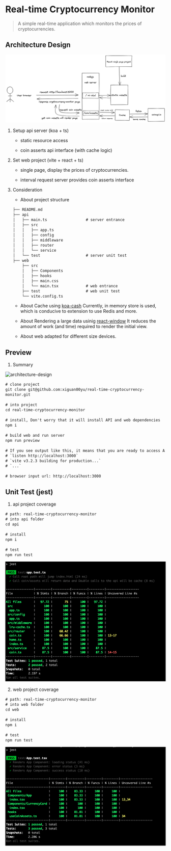 # Real-time Cryptocurrency Monitor

> A simple real-time application which monitors the prices of cryptocurrencies.

## Architecture Design

![architecture-design](./assets/architecture-design.png)

1. Setup api server (koa + ts)

   - static resource access

   - coin asserts api interface (with cache logic)

2. Set web project (vite + react + ts)

   - single page, display the prices of cryptocurrencies.

   - interval request server provides coin asserts interface

3. Consideration

   - About project structure

   ```
   ├── README.md
   ├── api
   │   ├── main.ts                 # server entrance
   │   ├── src
   │   │   ├── app.ts
   │   │   ├── config
   │   │   ├── middleware
   │   │   ├── router
   │   │   └── service
   │   └── test                    # server unit test
   ├── web
       ├── src
       │   ├── Components
       │   ├── hooks
       │   ├── main.css
       │   └── main.tsx            # web entrance
       ├── test                    # web unit test
       └── vite.config.ts
   ```

   - About Cache using [koa-cash](https://github.com/koajs/cash) Currently, in memory store is used, which is conducive to extension to use Redis and more.

   - About Rendering a large data usinig [react-window](https://github.com/bvaughn/react-window) It reduces the amount of work (and time) required to render the initial view.

   - About web adapted for different size devices.

## Preview

1. Summary

![architecture-design](./assets/preview.gif)

```
# clone project
git clone git@github.com:xiguan00yu/real-time-cryptocurrency-monitor.git

# into project
cd real-time-cryptocurrency-monitor

# install, Don't worry that it will install API and web dependencies
npm i

# build web and run server
npm run preview

# If you see output like this, it means that you are ready to access A
# `listen http://localhost:3000`
# `vite v3.2.3 building for production...`
# `...`

# browser input url: http://localhost:3000
```

## Unit Test (jest)

1. api project coverage

```
# path: real-time-cryptocurrency-monitor
# into api folder
cd api

# install
npm i

# test
npm run test
```

![api-unit-test](./assets/api-unit-test.png)

2. web project coverage

```
# path: real-time-cryptocurrency-monitor
# into web folder
cd web

# install
npm i

# test
npm run test
```

![web-unit-test](./assets/web-unit-test.png)
